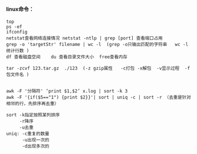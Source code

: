 #### linux命令：
    top  
    ps -ef  
    ifconfig
    netstat查看网络连接情况 netstat -ntlp | grep [port] 查看端口占用
    grep -o 'targetStr' filename | wc -l  (grep -o只输出匹配的字符串   wc -l统计行数 )
    df 查看磁盘空间    du 查看目录文件大小  free查看内存

    tar -zcvf 123.tar.gz  ./123  (-z gzip属性   -c打包 -x解包  -v显示过程  -f包文件名 )
    
    
    awk -F '分隔符' ‘print $1,$2’ x.log | sort -k 3   
    awk -F '{if($5=="1") {print $2}}'| sort | uniq -c | sort -r （去重是针对相邻的行，先排序再去重）
    
    sort -k指定按照某列排序
         -r降序
         -u去重
    uniq: -c重复的数量
          -u出现一次的
          -d出现多次的
    
    
